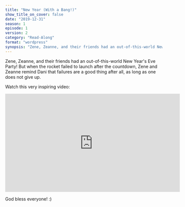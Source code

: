 ```yaml
---
title: "New Year (With a Bang!)"
show_title_on_cover: false
date: "2019-12-31"
season: 1
episode: 1
version: 2
category: "Read-Along"
format: "wordpress"
synopsis: "Zene, Zeanne, and their friends had an out-of-this-world New Year's Eve Party! But when the rocket failed to launch after the countdown, Zene and Zeanne remind Dani that failures are a good thing after all, as long as one does not give up."
---
```


Zene, Zeanne, and their friends had an out-of-this-world New Year's Eve Party! But when the rocket failed to launch after the countdown, Zene and Zeanne remind Dani that failures are a good thing after all, as long as one does not give up.

Watch this very inspiring video:

<div style="text-align: center">
<iframe width="560" height="315" src="https://www.youtube.com/embed/im10_HscvlY" title="YouTube video player" frameborder="0" allow="accelerometer; autoplay; clipboard-write; encrypted-media; gyroscope; picture-in-picture" allowfullscreen></iframe>
</div>

God bless everyone! :)
